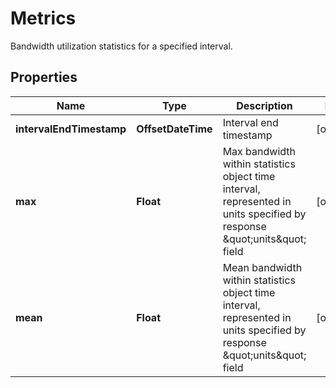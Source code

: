 

# Metrics

Bandwidth utilization statistics for a specified interval.

## Properties

| Name | Type | Description | Notes |
|------------ | ------------- | ------------- | -------------|
|**intervalEndTimestamp** | **OffsetDateTime** | Interval end timestamp |  [optional] |
|**max** | **Float** | Max bandwidth within statistics object time interval, represented in units specified by response \&quot;units\&quot; field |  [optional] |
|**mean** | **Float** | Mean bandwidth within statistics object time interval, represented in units specified by response \&quot;units\&quot; field |  [optional] |



